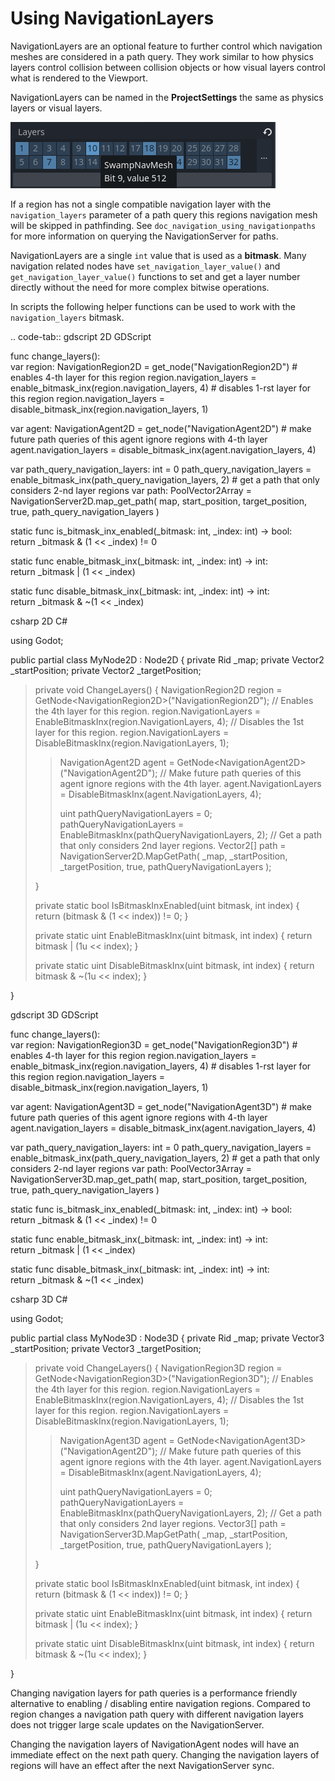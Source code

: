 # Using NavigationLayers

NavigationLayers are an optional feature to further control which
navigation meshes are considered in a path query. They work similar to
how physics layers control collision between collision objects or how
visual layers control what is rendered to the Viewport.

NavigationLayers can be named in the **ProjectSettings** the same as
physics layers or visual layers.

![image](img/navigationlayers_naming.png)

If a region has not a single compatible navigation layer with the
`navigation_layers` parameter of a path query this regions navigation
mesh will be skipped in pathfinding. See
`doc_navigation_using_navigationpaths` for more information on querying
the NavigationServer for paths.

NavigationLayers are a single `int` value that is used as a **bitmask**.
Many navigation related nodes have `set_navigation_layer_value()` and
`get_navigation_layer_value()` functions to set and get a layer number
directly without the need for more complex bitwise operations.

In scripts the following helper functions can be used to work with the
`navigation_layers` bitmask.

.. code-tab:: gdscript 2D GDScript

func change\_layers():  
var region: NavigationRegion2D = get\_node("NavigationRegion2D") \#
enables 4-th layer for this region region.navigation\_layers =
enable\_bitmask\_inx(region.navigation\_layers, 4) \# disables 1-rst
layer for this region region.navigation\_layers =
disable\_bitmask\_inx(region.navigation\_layers, 1)

var agent: NavigationAgent2D = get\_node("NavigationAgent2D") \# make
future path queries of this agent ignore regions with 4-th layer
agent.navigation\_layers =
disable\_bitmask\_inx(agent.navigation\_layers, 4)

var path\_query\_navigation\_layers: int = 0
path\_query\_navigation\_layers =
enable\_bitmask\_inx(path\_query\_navigation\_layers, 2) \# get a path
that only considers 2-nd layer regions var path: PoolVector2Array =
NavigationServer2D.map\_get\_path( map, start\_position,
target\_position, true, path\_query\_navigation\_layers )

static func is\_bitmask\_inx\_enabled(\_bitmask: int, \_index: int) -&gt; bool:  
return \_bitmask & (1 &lt;&lt; \_index) != 0

static func enable\_bitmask\_inx(\_bitmask: int, \_index: int) -&gt; int:  
return \_bitmask | (1 &lt;&lt; \_index)

static func disable\_bitmask\_inx(\_bitmask: int, \_index: int) -&gt; int:  
return \_bitmask & ~(1 &lt;&lt; \_index)

csharp 2D C#

using Godot;

public partial class MyNode2D : Node2D { private Rid \_map; private
Vector2 \_startPosition; private Vector2 \_targetPosition;

> private void ChangeLayers() { NavigationRegion2D region =
> GetNode&lt;NavigationRegion2D&gt;("NavigationRegion2D"); // Enables
> the 4th layer for this region. region.NavigationLayers =
> EnableBitmaskInx(region.NavigationLayers, 4); // Disables the 1st
> layer for this region. region.NavigationLayers =
> DisableBitmaskInx(region.NavigationLayers, 1);
>
> > NavigationAgent2D agent =
> > GetNode&lt;NavigationAgent2D&gt;("NavigationAgent2D"); // Make
> > future path queries of this agent ignore regions with the 4th layer.
> > agent.NavigationLayers = DisableBitmaskInx(agent.NavigationLayers,
> > 4);
> >
> > uint pathQueryNavigationLayers = 0; pathQueryNavigationLayers =
> > EnableBitmaskInx(pathQueryNavigationLayers, 2); // Get a path that
> > only considers 2nd layer regions. Vector2\[\] path =
> > NavigationServer2D.MapGetPath( \_map, \_startPosition,
> > \_targetPosition, true, pathQueryNavigationLayers );
>
> }
>
> private static bool IsBitmaskInxEnabled(uint bitmask, int index) {
> return (bitmask & (1 &lt;&lt; index)) != 0; }
>
> private static uint EnableBitmaskInx(uint bitmask, int index) { return
> bitmask | (1u &lt;&lt; index); }
>
> private static uint DisableBitmaskInx(uint bitmask, int index) {
> return bitmask & ~(1u &lt;&lt; index); }

}

gdscript 3D GDScript

func change\_layers():  
var region: NavigationRegion3D = get\_node("NavigationRegion3D") \#
enables 4-th layer for this region region.navigation\_layers =
enable\_bitmask\_inx(region.navigation\_layers, 4) \# disables 1-rst
layer for this region region.navigation\_layers =
disable\_bitmask\_inx(region.navigation\_layers, 1)

var agent: NavigationAgent3D = get\_node("NavigationAgent3D") \# make
future path queries of this agent ignore regions with 4-th layer
agent.navigation\_layers =
disable\_bitmask\_inx(agent.navigation\_layers, 4)

var path\_query\_navigation\_layers: int = 0
path\_query\_navigation\_layers =
enable\_bitmask\_inx(path\_query\_navigation\_layers, 2) \# get a path
that only considers 2-nd layer regions var path: PoolVector3Array =
NavigationServer3D.map\_get\_path( map, start\_position,
target\_position, true, path\_query\_navigation\_layers )

static func is\_bitmask\_inx\_enabled(\_bitmask: int, \_index: int) -&gt; bool:  
return \_bitmask & (1 &lt;&lt; \_index) != 0

static func enable\_bitmask\_inx(\_bitmask: int, \_index: int) -&gt; int:  
return \_bitmask | (1 &lt;&lt; \_index)

static func disable\_bitmask\_inx(\_bitmask: int, \_index: int) -&gt; int:  
return \_bitmask & ~(1 &lt;&lt; \_index)

csharp 3D C#

using Godot;

public partial class MyNode3D : Node3D { private Rid \_map; private
Vector3 \_startPosition; private Vector3 \_targetPosition;

> private void ChangeLayers() { NavigationRegion3D region =
> GetNode&lt;NavigationRegion3D&gt;("NavigationRegion3D"); // Enables
> the 4th layer for this region. region.NavigationLayers =
> EnableBitmaskInx(region.NavigationLayers, 4); // Disables the 1st
> layer for this region. region.NavigationLayers =
> DisableBitmaskInx(region.NavigationLayers, 1);
>
> > NavigationAgent3D agent =
> > GetNode&lt;NavigationAgent3D&gt;("NavigationAgent2D"); // Make
> > future path queries of this agent ignore regions with the 4th layer.
> > agent.NavigationLayers = DisableBitmaskInx(agent.NavigationLayers,
> > 4);
> >
> > uint pathQueryNavigationLayers = 0; pathQueryNavigationLayers =
> > EnableBitmaskInx(pathQueryNavigationLayers, 2); // Get a path that
> > only considers 2nd layer regions. Vector3\[\] path =
> > NavigationServer3D.MapGetPath( \_map, \_startPosition,
> > \_targetPosition, true, pathQueryNavigationLayers );
>
> }
>
> private static bool IsBitmaskInxEnabled(uint bitmask, int index) {
> return (bitmask & (1 &lt;&lt; index)) != 0; }
>
> private static uint EnableBitmaskInx(uint bitmask, int index) { return
> bitmask | (1u &lt;&lt; index); }
>
> private static uint DisableBitmaskInx(uint bitmask, int index) {
> return bitmask & ~(1u &lt;&lt; index); }

}

Changing navigation layers for path queries is a performance friendly
alternative to enabling / disabling entire navigation regions. Compared
to region changes a navigation path query with different navigation
layers does not trigger large scale updates on the NavigationServer.

Changing the navigation layers of NavigationAgent nodes will have an
immediate effect on the next path query. Changing the navigation layers
of regions will have an effect after the next NavigationServer sync.
